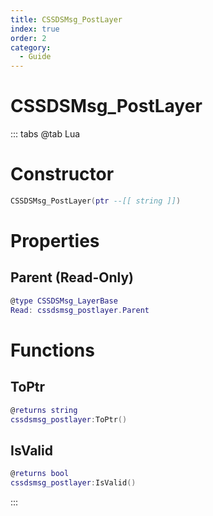 ```yaml
---
title: CSSDSMsg_PostLayer
index: true
order: 2
category:
  - Guide
---
```


# CSSDSMsg_PostLayer

::: tabs
@tab Lua
# Constructor
```lua
CSSDSMsg_PostLayer(ptr --[[ string ]])
```
# Properties
## Parent (Read-Only)
```lua
@type CSSDSMsg_LayerBase
Read: cssdsmsg_postlayer.Parent
```
# Functions
## ToPtr
```lua
@returns string
cssdsmsg_postlayer:ToPtr()
```
## IsValid
```lua
@returns bool
cssdsmsg_postlayer:IsValid()
```

:::
